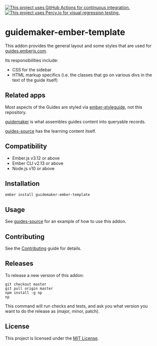 [![This project uses GitHub Actions for continuous integration.](https://github.com/ember-learn/guidemaker-ember-template/workflows/CI/badge.svg)](https://github.com/ember-learn/guidemaker-ember-template/actions?query=workflow%3ACI)
[![This project uses Percy.io for visual regression testing.](https://percy.io/static/images/percy-badge.svg)](https://percy.io/Ember/guidemaker-ember-template)

guidemaker-ember-template
==============================================================================

This addon provides the general layout and some styles that are used for
[guides.emberjs.com](https://guides.emberjs.com/release).

Its responsibilities include:
- CSS for the sidebar
- HTML markup specifics (i.e. the classes that go on various divs in the text of the
guide itself)

## Related apps

Most aspects of the Guides are styled via
[ember-styleguide](https://github.com/ember-learn/ember-styleguide),
not this repository.

[guidemaker](https://github.com/empress/guidemaker) is what
assembles guides content into queryable records.

[guides-source](https://github.com/ember-learn/guides-source)
has the learning content itself.

Compatibility
------------------------------------------------------------------------------

* Ember.js v3.12 or above
* Ember CLI v2.13 or above
* Node.js v10 or above


Installation
------------------------------------------------------------------------------

```
ember install guidemaker-ember-template
```


Usage
------------------------------------------------------------------------------

See [guides-source](https://github.com/ember-learn/guides-source)
for an example of how to use this addon.


Contributing
------------------------------------------------------------------------------

See the [Contributing](CONTRIBUTING.md) guide for details.

Releases
------------------------------------------------------------------------------

To release a new version of this addon:

```
git checkout master
git pull origin master
npm install -g np
np
```

This command will run checks and tests, and ask you what version you want
to do the release as (major, minor, patch).

License
------------------------------------------------------------------------------

This project is licensed under the [MIT License](LICENSE.md).
